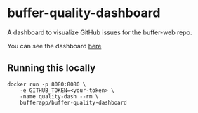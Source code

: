 # buffer-quality-dashboard

A dashboard to visualize GitHub issues for the buffer-web repo.

You can see the dashboard [here](https://secret-plateau-25519.herokuapp.com/)

## Running this locally

    docker run -p 8080:8080 \
        -e GITHUB_TOKEN=<your-token> \
        -name quality-dash --rm \
        bufferapp/buffer-quality-dashboard
